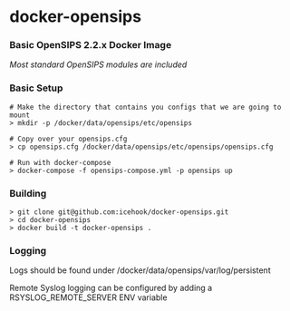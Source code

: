 # docker-opensips

### Basic OpenSIPS 2.2.x Docker Image

*Most standard OpenSIPS modules are included*

### Basic Setup
```
# Make the directory that contains you configs that we are going to mount
> mkdir -p /docker/data/opensips/etc/opensips

# Copy over your opensips.cfg
> cp opensips.cfg /docker/data/opensips/etc/opensips/opensips.cfg

# Run with docker-compose
> docker-compose -f opensips-compose.yml -p opensips up
```

### Building
```
> git clone git@github.com:icehook/docker-opensips.git
> cd docker-opensips
> docker build -t docker-opensips .
```

### Logging

Logs should be found under /docker/data/opensips/var/log/persistent

Remote Syslog logging can be configured by adding a RSYSLOG_REMOTE_SERVER ENV variable
